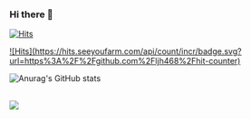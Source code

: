 ### Hi there 👋

<!--
**ljh468/ljh468** is a ✨ _special_ ✨ repository because its `README.md` (this file) appears on your GitHub profile.

Here are some ideas to get you started:

- 🔭 I’m currently working on ...
- 🌱 I’m currently learning ...
- 👯 I’m looking to collaborate on ...
- 🤔 I’m looking for help with ...
- 💬 Ask me about ...
- 📫 How to reach me: ...
- 😄 Pronouns: ...
- ⚡ Fun fact: ...
-->

[![Hits](https://hits.seeyoufarm.com/api/count/incr/badge.svg?url=https%3A%2F%2Fgithub.com%2Fsenor&count_bg=%2379C83D&title_bg=%23555555&icon=&icon_color=%23E7E7E7&title=hits&edge_flat=false)](https://hits.seeyoufarm.com)

[![Hits](https://hits.seeyoufarm.com/api/count/incr/badge.svg?
url=https%3A%2F%2Fgithub.com%2Fljh468%2Fhit-counter)](https://hits.seeyoufarm.com)

![Anurag's GitHub stats](https://github-readme-stats.vercel.app/api?username=ljh468&show_icons=true&theme=onedark)

<br>
<a href="https://github.com/ljh468?tab=repositories">
  <img align="center" src="https://github-readme-stats.anuraghazra1.vercel.app/api/top-langs/?username=ljh468&theme=buefy&layout=compact" />
</a>
